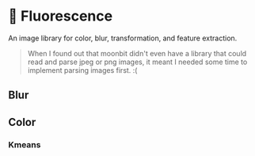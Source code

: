 # 🌟 Fluorescence

An image library for color, blur, transformation, and feature extraction.

> When I found out that moonbit didn't even have a library that could read and parse jpeg or png images, it meant I needed some time to implement parsing images first. :(

## Blur

## Color

### Kmeans
